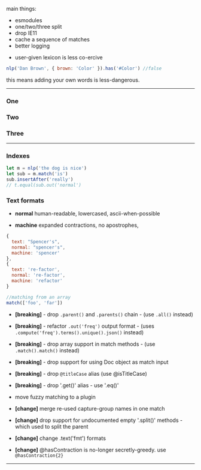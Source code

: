 main things:

- esmodules
- one/two/three split
- drop IE11
- cache a sequence of matches
- better logging

* user-given lexicon is less co-ercive

```js
nlp('Dan Brown', { brown: 'Color' }).has('#Color') //false
```

this means adding your own words is less-dangerous.

---

### One

### Two

### Three

---

### Indexes

```js
let m = nlp('the dog is nice')
let sub = m.match('is')
sub.insertAfter('really')
// t.equal(sub.out('normal')
```

### Text formats

- **normal**
  human-readable, lowercased, ascii-when-possible

- **machine**
  expanded contractions, no apostrophes,

```js
{
  text: "Spencer's",
  normal: "spencer's",
  machine: 'spencer'
},
{
  text: 're-factor',
  normal: 're-factor',
  machine: 'refactor'
}
```

```js
//matching from an array
match(['foo', 'far'])
```

- **[breaking]** - drop `.parent()` and `.parents()` chain - (use `.all()` instead)
- **[breaking]** - refactor `.out('freq')` output format - (uses `.compute('freq').terms().unique().json()` instead)
- **[breaking]** - drop array support in match methods - (use `.match().match()` instead)
- **[breaking]** - drop support for using Doc object as match input
- **[breaking]** - drop `@titleCase` alias (use @isTitleCase)
- **[breaking]** - drop '.get()' alias - use '.eq()'
- move fuzzy matching to a plugin

- **[change]** merge re-used capture-group names in one match
- **[change]** drop support for undocumented empty '.split()' methods - which used to split the parent
- **[change]** change .text('fmt') formats
- **[change]** @hasContraction is no-longer secretly-greedy. use `@hasContraction{2}`

---
